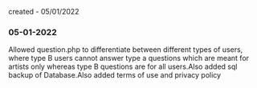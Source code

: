 created - 05/01/2022

### 05-01-2022

Allowed question.php to differentiate between different types of users, where type B users cannot answer type a questions which are meant for artists only whereas type B questions are for all users.Also added sql backup of Database.Also added terms of use and privacy policy
